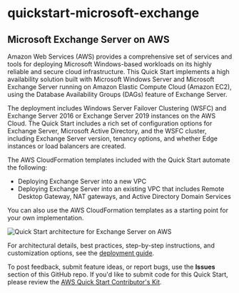 # quickstart-microsoft-exchange
## Microsoft Exchange Server on AWS

Amazon Web Services (AWS) provides a comprehensive set of services and tools for deploying Microsoft Windows-based workloads on its highly reliable and secure cloud infrastructure. This Quick Start implements a high availability solution built with Microsoft Windows Server and Microsoft Exchange Server running on Amazon Elastic Compute Cloud (Amazon EC2), using the Database Availability Groups (DAGs) feature of Exchange Server.

The deployment includes Windows Server Failover Clustering (WSFC) and Exchange Server 2016 or Exchange Server 2019 instances on the AWS Cloud. The Quick Start includes a rich set of configuration options for Exchange Server, Microsoft Active Directory, and the WSFC cluster, including Exchange Server version, tenancy options, and whether Edge instances or load balancers are created.

The AWS CloudFormation templates included with the Quick Start automate the following:

- Deploying Exchange Server into a new VPC
- Deploying Exchange Server into an existing VPC that includes Remote Desktop Gateway, NAT gateways, and Active Directory Domain Services

You can also use the AWS CloudFormation templates as a starting point for your own implementation.

![Quick Start architecture for Exchange Server on AWS](https://d0.awsstatic.com/partner-network/QuickStart/datasheets/exchange-architecture.png)

For architectural details, best practices, step-by-step instructions, and customization options, see the [deployment guide](https://fwd.aws/NvamP).

To post feedback, submit feature ideas, or report bugs, use the **Issues** section of this GitHub repo.
If you'd like to submit code for this Quick Start, please review the [AWS Quick Start Contributor's Kit](https://aws-quickstart.github.io/).
